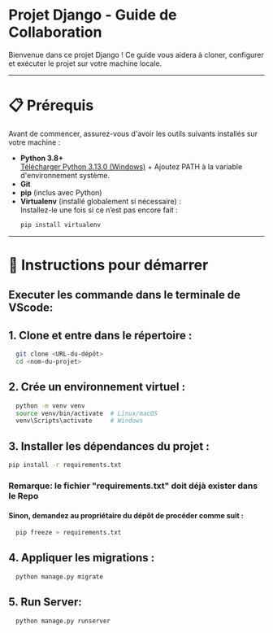 # Projet Django - Guide de Collaboration

Bienvenue dans ce projet Django ! Ce guide vous aidera à cloner, configurer et exécuter le projet sur votre machine locale.

---

# 📋 Prérequis

Avant de commencer, assurez-vous d'avoir les outils suivants installés sur votre machine :

- **Python 3.8+**  
  [Télécharger Python 3.13.0 (Windows)](https://www.python.org/ftp/python/3.13.0/python-3.13.0-amd64.exe) + Ajoutez PATH à la variable d'environnement système.
- **Git**
- **pip** (inclus avec Python)
- **Virtualenv** (installé globalement si nécessaire) :  
  Installez-le une fois si ce n’est pas encore fait :  
  ```bash
  pip install virtualenv
  
---

# 🚀 Instructions pour démarrer
 ## Executer les commande dans le terminale de VScode:

## 1. Clone et entre dans le répertoire :
```bash
  git clone <URL-du-dépôt>
  cd <nom-du-projet>
```

## 2. Crée un environnement virtuel :
```bash
  python -m venv venv
  source venv/bin/activate  # Linux/macOS
  venv\Scripts\activate     # Windows
```
## 3. Installer les dépendances du projet :
```bash
pip install -r requirements.txt
```
  ### Remarque: le fichier "requirements.txt" doit déjà exister dans le Repo
   #### Sinon, demandez au propriétaire du dépôt de procéder comme suit :
  ```bash
    pip freeze > requirements.txt
  ```

## 4. Appliquer les migrations :
```bash
  python manage.py migrate
```

## 5. Run Server:
```bash
  python manage.py runserver
```

